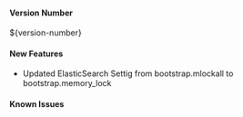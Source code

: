 
#### Version Number
${version-number}

#### New Features
- Updated ElasticSearch Settig from bootstrap.mlockall to bootstrap.memory_lock 

#### Known Issues
